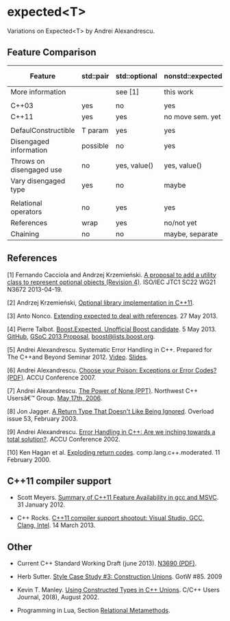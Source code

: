 expected\<T\>
===========

Variations on Expected\<T\> by Andrei Alexandrescu.

Feature Comparison
------------------

|Feature                 |std::pair |std::optional |nonstd::expected |Boost.Expected |Nonco expected |Andrei Expected |
|------------------------|----------|--------------|-----------------|---------------|---------------|----------------|
|More information        |          | see [1]      | this work       | see [4]       | see [3]       | see [5]        |
|                        |          |              |                 |               |               |                |
|C++03                   | yes      | no           | yes             | no (check)    | no            | no             |
|C++11                   | yes      | yes          | no move sem. yet| yes           | yes           | yes            |
|                        |          |              |                 |               |               |                |
|DefaulConstructible     | T param  | yes          | yes             | no            | no            | no             |
|Disengaged information  | possible | no           | yes             | yes           | yes           | yes            |
|Throws on disengaged use| no       | yes, value() | yes, value()    | yes, get()    | yes, get()    | yes, get()     |
|Vary disengaged type    | yes      | no           | maybe           | yes           | no            | no             |
|                        |          |              |                 |               |               |                |
|Relational operators    | no       | yes          | yes             | no            | no            | no             |
|References              | wrap     | yes          | no/not yet      | no            | yes           | no             |
|Chaining                | no       | no           | maybe, separate | maybe         | no            | no             |



References
----------

[1] Fernando Cacciola and Andrzej Krzemieński. [A proposal to add a utility class to represent optional objects (Revision 4)](http://isocpp.org/files/papers/N3672.html). ISO/IEC JTC1 SC22 WG21 N3672 2013-04-19.

[2] Andrzej Krzemieński, [Optional library implementation in C++11](https://github.com/akrzemi1/Optional/).

[3] Anto Nonco. [Extending expected<T> to deal with references](http://anto-nonco.blogspot.nl/2013/03/extending-expected-to-deal-with.html). 27 May 2013.

[4] Pierre Talbot. [Boost.Expected. Unofficial Boost candidate](http://www.google-melange.com/gsoc/proposal/review/google/gsoc2013/trademark/25002). 5 May 2013. [GitHub](https://github.com/TrademarkPewPew/Boost.Expected), [GSoC 2013 Proposal](http://www.google-melange.com/gsoc/proposal/review/google/gsoc2013/trademark/25002), [boost@lists.boost.org](http://permalink.gmane.org/gmane.comp.lib.boost.devel/240056 ).

[5] Andrei Alexandrescu. Systematic Error Handling in C++. Prepared for The C++and Beyond Seminar 2012. [Video](http://channel9.msdn.com/Shows/Going+Deep/C-and-Beyond-2012-Andrei-Alexandrescu-Systematic-Error-Handling-in-C). [Slides](http://sdrv.ms/RXjNPR).

[6] Andrei Alexandrescu. [Choose your Poison: Exceptions or Error Codes? (PDF)](http://accu.org/content/conf2007/Alexandrescu-Choose_Your_Poison.pdf). ACCU
Conference 2007.

[7] Andrei Alexandrescu. [The Power of None (PPT)](http://nwcpp.org/static/talks/2006/The_Power_of_None.ppt). Northwest C++ Usersâ€™ Group. [May 17th, 2006](http://nwcpp.org/may-2006.html).

[8] Jon Jagger. [A Return Type That Doesn't Like Being Ignored](http://accu.org/var/uploads/journals/overload53-FINAL.pdf#page=18). Overload issue 53, February 2003.

[9] Andrei Alexandrescu. [Error Handling in C++: Are we inching towards a total solution?](http://accu.org/index.php/conferences/2002/speakers2002). ACCU Conference 2002.

[10] Ken Hagan et al. [Exploding return codes](https://groups.google.com/d/msg/comp.lang.c++.moderated/BkZqPfoq3ys/H_PMR8Sat4oJ). comp.lang.c++.moderated. 11 February 2000.


C++11 compiler support
----------------------

* Scott Meyers. [Summary of C++11 Feature Availability in gcc and MSVC](http://www.aristeia.com/C++11/C++11FeatureAvailability.htm). 31 January 2012.

* C++ Rocks. [C++11 compiler support shootout: Visual Studio, GCC, Clang, Intel](http://cpprocks.com/c11-compiler-support-shootout-visual-studio-gcc-clang-intel/). 14 March 2013.


Other
-----

* Current C++ Standard Working Draft (june 2013). [N3690 (PDF)](http://isocpp.org/files/papers/N3690.pdf).

* Herb Sutter. [Style Case Study #3: Construction Unions](http://www.gotw.ca/gotw/085.htm). GotW #85. 2009

* Kevin T. Manley. [Using Constructed Types in C++ Unions](http://collaboration.cmc.ec.gc.ca/science/rpn/biblio/ddj/Website/articles/CUJ/2002/0208/manley/manley.htm). C/C++ Users Journal, 20(8), August 2002.

* Programming in Lua, Section [Relational Metamethods](http://www.lua.org/pil/13.2.html).
